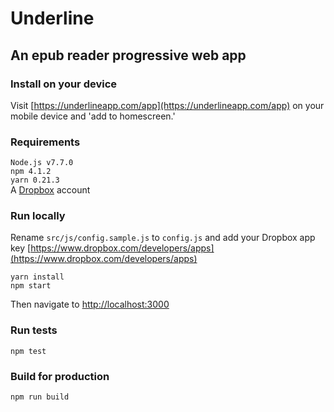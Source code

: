 # Underline
## An epub reader progressive web app

### Install on your device
Visit [https://underlineapp.com/app](https://underlineapp.com/app) on your mobile device and 'add to homescreen.'

### Requirements
`Node.js v7.7.0`  
`npm 4.1.2`  
`yarn 0.21.3`  
A [Dropbox](https://www.dropbox.com) account  

### Run locally
Rename `src/js/config.sample.js` to `config.js` and add your Dropbox app key [https://www.dropbox.com/developers/apps](https://www.dropbox.com/developers/apps)

`yarn install`  
`npm start`  

Then navigate to [http://localhost:3000](http://localhost:3000)

### Run tests
`npm test`

### Build for production
`npm run build`
